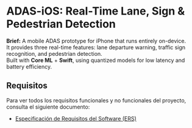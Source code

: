 # ADAS-iOS: Real-Time Lane, Sign & Pedestrian Detection

**Brief:** A mobile ADAS prototype for iPhone that runs entirely on-device.  
It provides three real-time features: lane departure warning, traffic sign recognition, and pedestrian detection.  
Built with **Core ML** + **Swift**, using quantized models for low latency and battery efficiency.


## Requisitos

Para ver todos los requisitos funcionales y no funcionales del proyecto, consulta el siguiente documento:

- [Especificación de Requisitos del Software (ERS)](./requirements.md)
